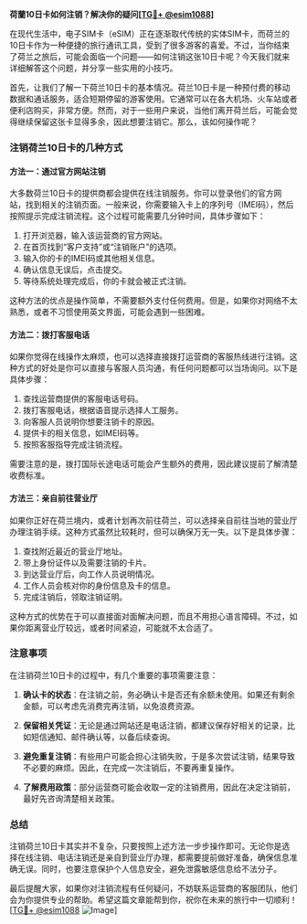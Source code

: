 **荷蘭10日卡如何注销？解决你的疑问[[TG💪+ @esim1088](https://t.me/s/esim1088)]**

在现代生活中，电子SIM卡（eSIM）正在逐渐取代传统的实体SIM卡，而荷兰的10日卡作为一种便捷的旅行通讯工具，受到了很多游客的喜爱。不过，当你结束了荷兰之旅后，可能会面临一个问题——如何注销这张10日卡呢？今天我们就来详细解答这个问题，并分享一些实用的小技巧。

首先，让我们了解一下荷兰10日卡的基本情况。荷兰10日卡是一种预付费的移动数据和通话服务，适合短期停留的游客使用。它通常可以在各大机场、火车站或者便利店购买，非常方便。然而，对于一些用户来说，当他们离开荷兰后，可能会觉得继续保留这张卡显得多余，因此想要注销它。那么，该如何操作呢？

### 注销荷兰10日卡的几种方式

#### 方法一：通过官方网站注销
大多数荷兰10日卡的提供商都会提供在线注销服务。你可以登录他们的官方网站，找到相关的注销页面。一般来说，你需要输入卡上的序列号（IMEI码），然后按照提示完成注销流程。这个过程可能需要几分钟时间，具体步骤如下：

1. 打开浏览器，输入该运营商的官方网站。
2. 在首页找到“客户支持”或“注销账户”的选项。
3. 输入你的卡的IMEI码或其他相关信息。
4. 确认信息无误后，点击提交。
5. 等待系统处理完成后，你的卡就会被正式注销。

这种方法的优点是操作简单，不需要额外支付任何费用。但是，如果你对网络不太熟悉，或者不习惯使用英文界面，可能会遇到一些困难。

#### 方法二：拨打客服电话
如果你觉得在线操作太麻烦，也可以选择直接拨打运营商的客服热线进行注销。这种方式的好处是你可以直接与客服人员沟通，有任何问题都可以当场询问。以下是具体步骤：

1. 查找运营商提供的客服电话号码。
2. 拨打客服电话，根据语音提示选择人工服务。
3. 向客服人员说明你想要注销卡的原因。
4. 提供卡的相关信息，如IMEI码等。
5. 按照客服指导完成注销流程。

需要注意的是，拨打国际长途电话可能会产生额外的费用，因此建议提前了解清楚收费标准。

#### 方法三：亲自前往营业厅
如果你正好在荷兰境内，或者计划再次前往荷兰，可以选择亲自前往当地的营业厅办理注销手续。这种方式虽然比较耗时，但可以确保万无一失。以下是具体步骤：

1. 查找附近最近的营业厅地址。
2. 带上身份证件以及需要注销的卡片。
3. 到达营业厅后，向工作人员说明情况。
4. 工作人员会核对你的身份信息及卡的信息。
5. 完成注销后，领取注销证明。

这种方式的优势在于可以直接面对面解决问题，而且不用担心语言障碍。不过，如果你距离营业厅较远，或者时间紧迫，可能就不太合适了。

### 注意事项

在注销荷兰10日卡的过程中，有几个重要的事项需要注意：

1. **确认卡的状态**：在注销之前，务必确认卡是否还有余额未使用。如果还有剩余金额，可以考虑先消费完再注销，以免浪费资源。
   
2. **保留相关凭证**：无论是通过网站还是电话注销，都建议保存好相关的记录，比如短信通知、邮件确认等，以备后续查询。

3. **避免重复注销**：有些用户可能会担心注销失败，于是多次尝试注销，结果导致不必要的麻烦。因此，在完成一次注销后，不要再重复操作。

4. **了解费用政策**：部分运营商可能会收取一定的注销费用，因此在决定注销前，最好先咨询清楚相关政策。

### 总结

注销荷兰10日卡其实并不复杂，只要按照上述方法一步步操作即可。无论你是选择在线注销、电话注销还是亲自到营业厅办理，都需要提前做好准备，确保信息准确无误。同时，也要注意保护个人信息安全，避免泄露敏感信息给不法分子。

最后提醒大家，如果你对注销流程有任何疑问，不妨联系运营商的客服团队，他们会为你提供专业的帮助。希望这篇文章能帮到你，祝你在未来的旅行中一切顺利！[[TG💪+ @esim1088](https://t.me/s/esim1088) ![Image](https://i.postimg.cc/4NQfJmqS/Snipaste-2025-05-13-00-14-12.png)]